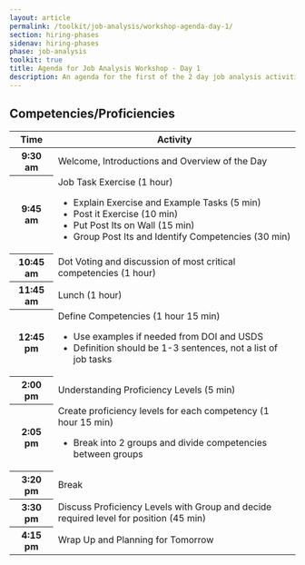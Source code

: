 ```yaml
---
layout: article
permalink: /toolkit/job-analysis/workshop-agenda-day-1/
section: hiring-phases
sidenav: hiring-phases
phase: job-analysis
toolkit: true
title: Agenda for Job Analysis Workshop - Day 1
description: An agenda for the first of the 2 day job analysis activities.
---
```


## Competencies/Proficiencies

<table class="usa-table usa-table--borderless chp-agenda">
  <thead>
    <tr>
      <th scope="col">Time</th>
      <th scope="col">Activity</th>
    </tr>
  </thead>
  <tbody>
    <tr>
      <th scope="row">9:30 am</th>
      <td>Welcome, Introductions and Overview of the Day</td>
    </tr>
    <tr>
      <th scope="row">9:45 am</th>
      <td>
        Job Task Exercise (1 hour)
        <ul>
          <li>Explain Exercise and Example Tasks (5 min)</li>
          <li>Post it Exercise (10 min)</li>
          <li>Put Post Its on Wall (15 min)</li>
          <li>Group Post Its and Identify Competencies (30 min)</li>
        </ul>
      </td>
    </tr>
    <tr>
      <th scope="row">10:45 am</th>
      <td>
        Dot Voting and discussion of most critical competencies (1 hour)
      </td>
    </tr>
    <tr>
      <th scope="row">11:45 am</th>
      <td>
        Lunch (1 hour)
      </td>
    </tr>
    <tr>
      <th scope="row">12:45 pm</th>
      <td>
        Define Competencies (1 hour 15 min)
        <ul>
          <li>Use examples if needed from DOI and USDS</li>
          <li>Definition should be 1-3 sentences, not a list of job tasks</li>
        </ul>
      </td>
    </tr>
    <tr>
      <th scope="row">2:00 pm</th>
      <td>
        Understanding Proficiency Levels (5 min)
      </td>
    </tr>
    <tr>
      <th scope="row">2:05 pm</th>
      <td>
        Create proficiency levels for each competency (1 hour 15 min)
        <ul>
          <li>Break into 2 groups and divide competencies between groups</li>
        </ul>
      </td>
    </tr>
    <tr>
      <th scope="row">3:20 pm</th>
      <td>
        Break
      </td>
    </tr>
    <tr>
      <th scope="row">3:30 pm</th>
      <td>
        Discuss Proficiency Levels with Group and decide required level for position (45 min)
      </td>
    </tr>
    <tr>
      <th scope="row">4:15 pm</th>
      <td>
        Wrap Up and Planning for Tomorrow
      </td>
    </tr>
  </tbody>
</table>
